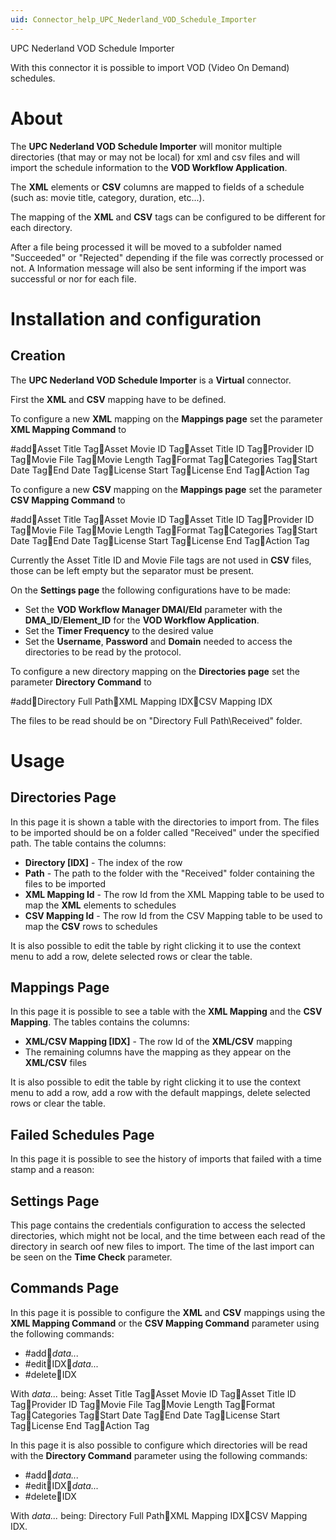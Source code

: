 ```yaml
---
uid: Connector_help_UPC_Nederland_VOD_Schedule_Importer
---
```


UPC Nederland VOD Schedule Importer

With this connector it is possible to import VOD (Video On Demand) schedules.

# About

The **UPC Nederland VOD Schedule Importer** will monitor multiple directories (that may or may not be local) for xml and csv files and will import the schedule information to the **VOD Workflow Application**.

The **XML** elements or **CSV** columns are mapped to fields of a schedule (such as: movie title, category, duration, etc...).

The mapping of the **XML** and **CSV** tags can be configured to be different for each directory.

After a file being processed it will be moved to a subfolder named "Succeeded" or "Rejected" depending if the file was correctly processed or not. A Information message will also be sent informing if the import was successful or nor for each file.

# Installation and configuration

## Creation

The **UPC Nederland VOD Schedule Importer** is a **Virtual** connector.

First the **XML** and **CSV** mapping have to be defined.

To configure a new **XML** mapping on the **Mappings page** set the parameter **XML Mapping Command** to

\#addAsset Title TagAsset Movie ID TagAsset Title ID TagProvider ID TagMovie File TagMovie Length TagFormat TagCategories TagStart Date TagEnd Date TagLicense Start TagLicense End TagAction Tag

To configure a new **CSV** mapping on the **Mappings page** set the parameter **CSV Mapping Command** to

\#addAsset Title TagAsset Movie ID TagAsset Title ID TagProvider ID TagMovie File TagMovie Length TagFormat TagCategories TagStart Date TagEnd Date TagLicense Start TagLicense End TagAction Tag

Currently the Asset Title ID and Movie File tags are not used in **CSV** files, those can be left empty but the separator must be present.

On the **Settings page** the following configurations have to be made:

- Set the **VOD Workflow Manager DMAI/EId** parameter with the **DMA_ID**/**Element_ID** for the **VOD Workflow Application**.
- Set the **Timer Frequency** to the desired value
- Set the **Username**, **Password** and **Domain** needed to access the directories to be read by the protocol.

To configure a new directory mapping on the **Directories page** set the parameter **Directory Command** to

\#addDirectory Full PathXML Mapping IDXCSV Mapping IDX

The files to be read should be on "Directory Full Path\Received" folder.

# Usage

## Directories Page

In this page it is shown a table with the directories to import from. The files to be imported should be on a folder called "Received" under the specified path. The table contains the columns:

- **Directory \[IDX\]** - The index of the row
- **Path** - The path to the folder with the "Received" folder containing the files to be imported
- **XML Mapping Id** - The row Id from the XML Mapping table to be used to map the **XML** elements to schedules
- **CSV Mapping Id** - The row Id from the CSV Mapping table to be used to map the **CSV** rows to schedules

It is also possible to edit the table by right clicking it to use the context menu to add a row, delete selected rows or clear the table.

## Mappings Page

In this page it is possible to see a table with the **XML Mapping** and the **CSV Mapping**. The tables contains the columns:

- **XML/CSV Mapping \[IDX\]** - The row Id of the **XML/CSV** mapping
- The remaining columns have the mapping as they appear on the **XML/CSV** files

It is also possible to edit the table by right clicking it to use the context menu to add a row, add a row with the default mappings, delete selected rows or clear the table.

## Failed Schedules Page

In this page it is possible to see the history of imports that failed with a time stamp and a reason:

## Settings Page

This page contains the credentials configuration to access the selected directories, which might not be local, and the time between each read of the directory in search oof new files to import. The time of the last import can be seen on the **Time Check** parameter.

## Commands Page

In this page it is possible to configure the **XML** and **CSV** mappings using the **XML Mapping Command** or the **CSV Mapping Command** parameter using the following commands:

- \#add*data...*
- \#editIDX*data...*
- \#deleteIDX

With *data...* being: Asset Title TagAsset Movie ID TagAsset Title ID TagProvider ID TagMovie File TagMovie Length TagFormat TagCategories TagStart Date TagEnd Date TagLicense Start TagLicense End TagAction Tag

In this page it is also possible to configure which directories will be read with the **Directory Command** parameter using the following commands:

- \#add*data...*
- \#editIDX*data...*
- \#deleteIDX

With *data...* being: Directory Full PathXML Mapping IDXCSV Mapping IDX.

